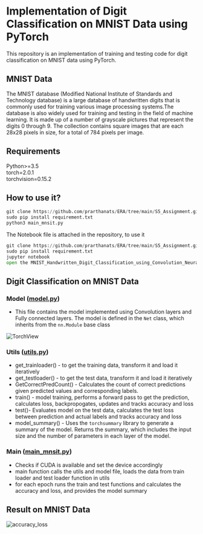 # Implementation of Digit Classification on MNIST Data using PyTorch

This repository is an implementation of training and testing code for digit classification on MNIST data using PyTorch.

## MNIST Data
The MNIST database (Modified National Institute of Standards and Technology database) is a large database of handwritten digits that is commonly used for training various image processing systems.The database is also widely used for training and testing in the field of machine learning. It is made up of a number of grayscale pictures that represent the digits 0 through 9. The collection contains square images that are each 28x28 pixels in size, for a total of 784 pixels per image.

## Requirements
Python>=3.5
<br>
torch=2.0.1
</br>
torchvision=0.15.2

## How to use it?
```python
git clone https://github.com/prarthanats/ERA/tree/main/S5_Assignment.git
sudo pip install requirement.txt
python3 main_mnsit.py
```
The Notebook file is attached in the repository, to use it

```python
git clone https://github.com/prarthanats/ERA/tree/main/S5_Assignment.git
sudo pip install requirement.txt
jupyter notebook
open the MNIST_Handwritten_Digit_Classification_using_Convolution_Neural_Network__S5.ipynb in the browser
```

## Digit Classification on MNIST Data
### Model ([model.py](https://github.com/prarthanats/ERA/blob/main/S5_Assignment/model.py))
- This file contains the model implemented using Convolution layers and Fully connected layers. The model is defined in the `Net` class, which inherits from the `nn.Module` base class

![TorchView](https://github.com/prarthanats/ERA/assets/32382676/d17be825-583c-433c-a8b9-64e282b4a432)

### Utils ([utils.py](https://github.com/prarthanats/ERA/blob/main/S5_Assignment/utils.py))
- get_trainloader() - to get the training data, transform it and load it iteratively
- get_testloader() - to get the test data, transform it and load it iteratively
- GetCorrectPredCount() - Calculates the count of correct predictions given predicted values and corresponding labels.
- train() - model training, performs a forward pass to get the prediction, calculates loss, backpropogates, updates and tracks accuracy and loss
- test()- Evaluates model on the test data, calculates the test loss between prediction and actual labels and tracks accuracy and loss
- model_summary() - Uses the `torchsummary` library to generate a summary of the model. Returns the summary, which includes the input size and the number of parameters in each layer of the model.

### Main ([main_mnsit.py](https://github.com/prarthanats/ERA/blob/main/S5_Assignment/main_mnsit.py))
- Checks if CUDA is available and set the device accordingly
- main function calls the utils and model file, loads the data from train loader and test loader function in utils
- for each epoch runs the train and test functions and calculates the accuracy and loss, and provides the model summary
## Result on MNIST Data
![accuracy_loss](https://github.com/prarthanats/ERA/assets/32382676/c8bb7800-016b-4282-b40a-cd61ba607220)
